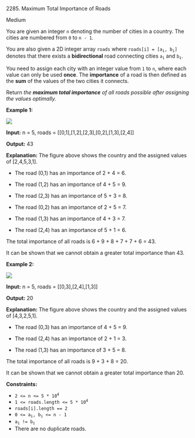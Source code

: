 2285\. Maximum Total Importance of Roads

Medium

You are given an integer `n` denoting the number of cities in a country. The cities are numbered from `0` to `n - 1`.

You are also given a 2D integer array `roads` where <code>roads[i] = [a<sub>i</sub>, b<sub>i</sub>]</code> denotes that there exists a **bidirectional** road connecting cities <code>a<sub>i</sub></code> and <code>b<sub>i</sub></code>.

You need to assign each city with an integer value from `1` to `n`, where each value can only be used **once**. The **importance** of a road is then defined as the **sum** of the values of the two cities it connects.

Return _the **maximum total importance** of all roads possible after assigning the values optimally._

**Example 1:**

![](https://leetcode-in-java.github.io/src/main/java/g2201_2300/s2285_maximum_total_importance_of_roads/ex1drawio.png)

**Input:** n = 5, roads = [[0,1],[1,2],[2,3],[0,2],[1,3],[2,4]]

**Output:** 43

**Explanation:** The figure above shows the country and the assigned values of [2,4,5,3,1].

- The road (0,1) has an importance of 2 + 4 = 6.

- The road (1,2) has an importance of 4 + 5 = 9.

- The road (2,3) has an importance of 5 + 3 = 8.

- The road (0,2) has an importance of 2 + 5 = 7.

- The road (1,3) has an importance of 4 + 3 = 7.

- The road (2,4) has an importance of 5 + 1 = 6.

The total importance of all roads is 6 + 9 + 8 + 7 + 7 + 6 = 43.

It can be shown that we cannot obtain a greater total importance than 43.

**Example 2:**

![](https://leetcode-in-java.github.io/src/main/java/g2201_2300/s2285_maximum_total_importance_of_roads/ex2drawio.png)

**Input:** n = 5, roads = [[0,3],[2,4],[1,3]]

**Output:** 20

**Explanation:** The figure above shows the country and the assigned values of [4,3,2,5,1].

- The road (0,3) has an importance of 4 + 5 = 9.

- The road (2,4) has an importance of 2 + 1 = 3.

- The road (1,3) has an importance of 3 + 5 = 8.

The total importance of all roads is 9 + 3 + 8 = 20.

It can be shown that we cannot obtain a greater total importance than 20.

**Constraints:**

*   <code>2 <= n <= 5 * 10<sup>4</sup></code>
*   <code>1 <= roads.length <= 5 * 10<sup>4</sup></code>
*   `roads[i].length == 2`
*   <code>0 <= a<sub>i</sub>, b<sub>i</sub> <= n - 1</code>
*   <code>a<sub>i</sub> != b<sub>i</sub></code>
*   There are no duplicate roads.